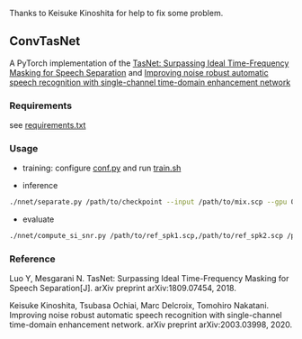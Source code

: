 Thanks to Keisuke Kinoshita for help to fix some problem.

## ConvTasNet

A PyTorch implementation of the [TasNet: Surpassing Ideal Time-Frequency Masking for Speech Separation](https://arxiv.org/abs/1809.07454)
 and [Improving noise robust automatic speech recognition with single-channel time-domain enhancement network](https://arxiv.org/abs/2003.03998)

### Requirements

see [requirements.txt](requirements.txt)

### Usage

* training: configure [conf.py](nnet/conf.py) and run [train.sh](train.sh)

* inference
```bash
./nnet/separate.py /path/to/checkpoint --input /path/to/mix.scp --gpu 0 > separate.log 2>&1 &
```

* evaluate
```bash
./nnet/compute_si_snr.py /path/to/ref_spk1.scp,/path/to/ref_spk2.scp /path/to/inf_spk1.scp,/path/to/inf_spk2.scp
```

### Reference

Luo Y, Mesgarani N. TasNet: Surpassing Ideal Time-Frequency Masking for Speech Separation[J]. arXiv preprint arXiv:1809.07454, 2018.

Keisuke Kinoshita, Tsubasa Ochiai, Marc Delcroix, Tomohiro Nakatani. Improving noise robust automatic speech recognition with single-channel time-domain enhancement network. arXiv preprint arXiv:2003.03998, 2020.

